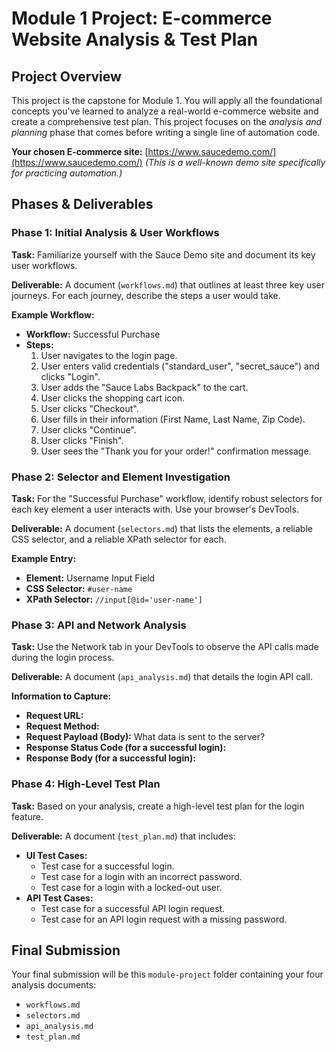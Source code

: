# Module 1 Project: E-commerce Website Analysis & Test Plan

## Project Overview

This project is the capstone for Module 1. You will apply all the foundational concepts you've learned to analyze a real-world e-commerce website and create a comprehensive test plan. This project focuses on the *analysis and planning* phase that comes before writing a single line of automation code.

**Your chosen E-commerce site:** [https://www.saucedemo.com/](https://www.saucedemo.com/)
*(This is a well-known demo site specifically for practicing automation.)*

## Phases & Deliverables

### Phase 1: Initial Analysis & User Workflows

**Task:** Familiarize yourself with the Sauce Demo site and document its key user workflows.

**Deliverable:** A document (`workflows.md`) that outlines at least three key user journeys. For each journey, describe the steps a user would take.

**Example Workflow:**
-   **Workflow:** Successful Purchase
-   **Steps:**
    1.  User navigates to the login page.
    2.  User enters valid credentials ("standard_user", "secret_sauce") and clicks "Login".
    3.  User adds the "Sauce Labs Backpack" to the cart.
    4.  User clicks the shopping cart icon.
    5.  User clicks "Checkout".
    6.  User fills in their information (First Name, Last Name, Zip Code).
    7.  User clicks "Continue".
    8.  User clicks "Finish".
    9.  User sees the "Thank you for your order!" confirmation message.

### Phase 2: Selector and Element Investigation

**Task:** For the "Successful Purchase" workflow, identify robust selectors for each key element a user interacts with. Use your browser's DevTools.

**Deliverable:** A document (`selectors.md`) that lists the elements, a reliable CSS selector, and a reliable XPath selector for each.

**Example Entry:**
-   **Element:** Username Input Field
-   **CSS Selector:** `#user-name`
-   **XPath Selector:** `//input[@id='user-name']`

### Phase 3: API and Network Analysis

**Task:** Use the Network tab in your DevTools to observe the API calls made during the login process.

**Deliverable:** A document (`api_analysis.md`) that details the login API call.

**Information to Capture:**
-   **Request URL:**
-   **Request Method:**
-   **Request Payload (Body):** What data is sent to the server?
-   **Response Status Code (for a successful login):**
-   **Response Body (for a successful login):**

### Phase 4: High-Level Test Plan

**Task:** Based on your analysis, create a high-level test plan for the login feature.

**Deliverable:** A document (`test_plan.md`) that includes:
-   **UI Test Cases:**
    -   Test case for a successful login.
    -   Test case for a login with an incorrect password.
    -   Test case for a login with a locked-out user.
-   **API Test Cases:**
    -   Test case for a successful API login request.
    -   Test case for an API login request with a missing password.

## Final Submission

Your final submission will be this `module-project` folder containing your four analysis documents:
-   `workflows.md`
-   `selectors.md`
-   `api_analysis.md`
-   `test_plan.md`